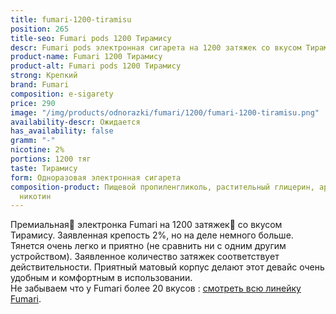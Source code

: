 ```yaml
---
title: fumari-1200-tiramisu
position: 265
title-seo: Fumari pods 1200 Тирамису
descr: Fumari pods электронная сигарета на 1200 затяжек со вкусом Тирамису
product-name: Fumari 1200 Тирамису
product-alt: Fumari pods 1200 Тирамису
strong: Крепкий
brand: Fumari
composition: e-sigarety
price: 290
image: "/img/products/odnorazki/fumari/1200/fumari-1200-tiramisu.png"
availability-descr: Ожидается
has_availability: false
gramm: "-"
nicotine: 2%
portions: 1200 тяг
taste: Тирамису
form: Одноразовая электронная сигарета
composition-product: Пищевой пропиленгликоль, растительный глицерин, ароматизатор,
  никотин
---
```


Премиальная🥇 электронка Fumari на 1200 затяжек💨 со вкусом Тирамису. Заявленная крепость 2%, но на деле немного больше. Тянется очень легко и приятно (не сравнить ни с одним другим устройством). Заявленное количество затяжек соответствует действительности. Приятный матовый корпус делают этот девайс очень удобным и комфортным в использовании.<br>
Не забываем что у Fumari более 20 вкусов : [смотреть всю линейку Fumari](/fumari).